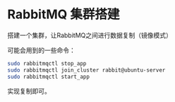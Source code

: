 # RabbitMQ 集群搭建

搭建一个集群，让RabbitMQ之间进行数据复制（镜像模式）

可能会用到的一些命令：

```bash
sudo rabbitmqctl stop_app
sudo rabbitmqctl join_cluster rabbit@ubuntu-server
sudo rabbitmqctl start_app
```

实现复制即可。
